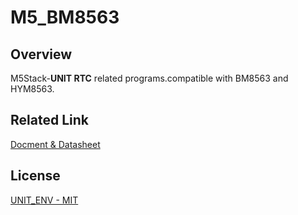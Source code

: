 # M5_BM8563

## Overview

M5Stack-**UNIT RTC** related programs.compatible with BM8563 and HYM8563.

## Related Link

[Docment & Datasheet](https://docs.m5stack.com/en/unit/rtc)

## License

[UNIT_ENV - MIT](LICENSE)

